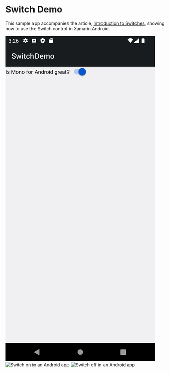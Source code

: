 # Switch Demo

This sample app accompanies the article,
[Introduction to Switches](https://docs.microsoft.com/xamarin/android/user-interface/controls/switch), showing how to use the Switch control in Xamarin.Android.


![Switch control in an Android app](Screenshots/screenshot.png)
![Switch on in an Android app](Screenshots/Screenshot_switchon)
![Switch off in an Android app](Screenshots/Screenshot_switchoff)
